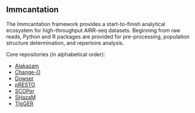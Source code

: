 ## Immcantation

The Immcantation framework provides a start-to-finish analytical ecosystem for high-throughput AIRR-seq datasets. Beginning from raw reads, Python and R packages are provided for pre-processing, population structure determination, and repertoire analysis.

Core repositories (in alphabetical order):
- [Alakazam](https://github.com/immcantation/alakazam)
- [Change-O](https://github.com/immcantation/changeo)
- [Dowser](https://github.com/immcantation/dowser)
- [pRESTO](https://github.com/immcantation/presto)
- [SCOPer](https://github.com/immcantation/scoper)
- [SHazaM](https://github.com/immcantation/shazam)
- [TIgGER](https://github.com/immcantation/tigger)

